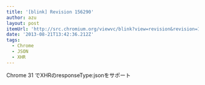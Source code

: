 ```yaml
---
title: '[blink] Revision 156290'
author: azu
layout: post
itemUrl: 'http://src.chromium.org/viewvc/blink?view=revision&revision=156290'
date: '2013-08-21T13:42:36.212Z'
tags:
  - Chrome
  - JSON
  - XHR
---
```

Chrome 31 でXHRのresponseType:jsonをサポート
